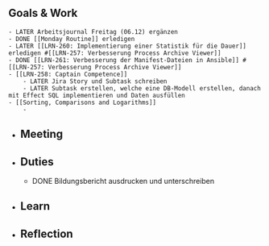 ## Goals & Work
	- LATER Arbeitsjournal Freitag (06.12) ergänzen
	- DONE [[Monday Routine]] erledigen
	- LATER [[LRN-260: Implementierung einer Statistik für die Dauer]] erledigen #[[LRN-257: Verbesserung Process Archive Viewer]]
	- DONE [[LRN-261: Verbesserung der Manifest-Dateien in Ansible]] #[[LRN-257: Verbesserung Process Archive Viewer]]
	- [[LRN-258: Captain Competence]]
		- LATER Jira Story und Subtask schreiben
		- LATER Subtask erstellen, welche eine DB-Modell erstellen, danach mit Effect SQL implementieren und Daten ausfüllen
	- [[Sorting, Comparisons and Logarithms]]
		-
- ## Meeting
- ## Duties
	- DONE Bildungsbericht ausdrucken und unterschreiben
- ## Learn
- ## Reflection